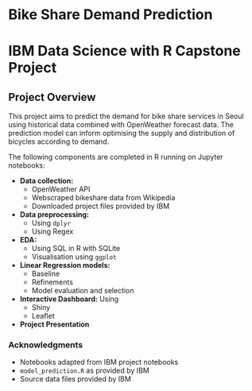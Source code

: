 # Bike Share Demand Prediction
# IBM Data Science with R Capstone Project

## Project Overview
This project aims to predict the demand for bike share services in Seoul using historical data combined with OpenWeather forecast data. The prediction model can inform optimising the supply and distribution of bicycles according to demand.

The following components are completed in R running on Jupyter notebooks:
- **Data collection:**
  - OpenWeather API
  - Webscraped bikeshare data from Wikipedia
  - Downloaded project files provided by IBM
- **Data preprocessing:**
  - Using `dplyr`
  - Using Regex
- **EDA:**
  - Using SQL in R with SQLite
  - Visualisation using `ggplot`
- **Linear Regression models:**
  - Baseline
  - Refinements
  - Model evaluation and selection
- **Interactive Dashboard:** Using
  - Shiny
  - Leaflet
- **Project Presentation**


### Acknowledgments
- Notebooks adapted from IBM project notebooks
- `model_prediction.R` as provided by IBM
- Source data files provided by IBM